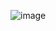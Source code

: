 ![image]('https://github.com/NTU-CSX-Project/r05522308/commit/b581c71233e34955523c746356f4350ccba75167#diff-d50d9d5bf73afa5cbff0a959387b35c2')
